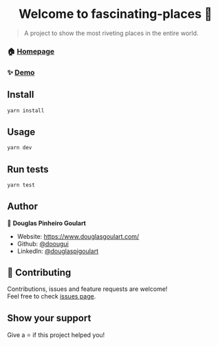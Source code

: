 <h1 align="center">Welcome to fascinating-places 👋</h1>

> A project to show the most riveting places in the entire world.

### 🏠 [Homepage](https://github.com/doougui/fascinating-places)

### ✨ [Demo](https://fascinating-places.douglasgoulart.com/)

## Install

```sh
yarn install
```

## Usage

```sh
yarn dev
```

## Run tests

```sh
yarn test
```

## Author

👤 **Douglas Pinheiro Goulart**

* Website: https://www.douglasgoulart.com/
* Github: [@doougui](https://github.com/doougui)
* LinkedIn: [@douglaspigoulart](https://linkedin.com/in/douglaspigoulart)

## 🤝 Contributing

Contributions, issues and feature requests are welcome!<br />Feel free to check [issues page](https://github.com/doougui/fascinating-places/issues).

## Show your support

Give a ⭐️ if this project helped you!
